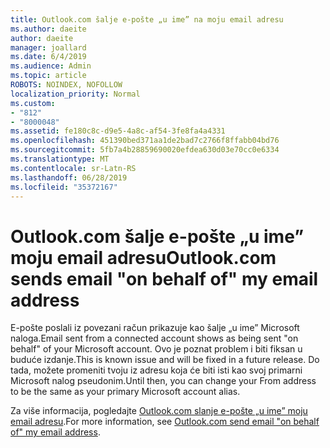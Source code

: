 ```yaml
---
title: Outlook.com šalje e-pošte „u ime” na moju email adresu
ms.author: daeite
author: daeite
manager: joallard
ms.date: 6/4/2019
ms.audience: Admin
ms.topic: article
ROBOTS: NOINDEX, NOFOLLOW
localization_priority: Normal
ms.custom:
- "812"
- "8000048"
ms.assetid: fe180c8c-d9e5-4a8c-af54-3fe8fa4a4331
ms.openlocfilehash: 451390bed371aa1de2bad7c2766f8ffabb04bd76
ms.sourcegitcommit: 5fb7a4b28859690020efdea630d03e70cc0e6334
ms.translationtype: MT
ms.contentlocale: sr-Latn-RS
ms.lasthandoff: 06/28/2019
ms.locfileid: "35372167"
---
```

# <a name="outlookcom-sends-email-on-behalf-of-my-email-address"></a><span data-ttu-id="18ea8-102">Outlook.com šalje e-pošte „u ime” moju email adresu</span><span class="sxs-lookup"><span data-stu-id="18ea8-102">Outlook.com sends email "on behalf of" my email address</span></span>

<span data-ttu-id="18ea8-103">E-pošte poslali iz povezani račun prikazuje kao šalje „u ime” Microsoft naloga.</span><span class="sxs-lookup"><span data-stu-id="18ea8-103">Email sent from a connected account shows as being sent "on behalf" of your Microsoft account.</span></span> <span data-ttu-id="18ea8-104">Ovo je poznat problem i biti fiksan u buduće izdanje.</span><span class="sxs-lookup"><span data-stu-id="18ea8-104">This is known issue and will be fixed in a future release.</span></span> <span data-ttu-id="18ea8-105">Do tada, možete promeniti tvoju iz adresu koja će biti isti kao svoj primarni Microsoft nalog pseudonim.</span><span class="sxs-lookup"><span data-stu-id="18ea8-105">Until then, you can change your From address to be the same as your primary Microsoft account alias.</span></span>
  
<span data-ttu-id="18ea8-106">Za više informacija, pogledajte [Outlook.com slanje e-pošte „u ime” moju email adresu](https://go.microsoft.com/fwlink/p/?linkid=2001600&amp;clcid=0x409).</span><span class="sxs-lookup"><span data-stu-id="18ea8-106">For more information, see [Outlook.com send email "on behalf of" my email address](https://go.microsoft.com/fwlink/p/?linkid=2001600&amp;clcid=0x409).</span></span>
